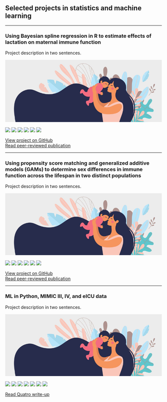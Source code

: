 ## Selected projects in statistics and machine learning

---

### Using Bayesian spline regression in R to estimate effects of lactation on maternal immune function

Project description in two sentences. 

<img src="images/clipart_FB.jpg?raw=true" />

[![](https://img.shields.io/badge/R-grey?logo=R)](#) [![](https://img.shields.io/badge/RStudio-grey?logo=RStudio)](#) [![](https://img.shields.io/badge/Tidyverse-grey?logo=Tidyverse)](#) [![](https://img.shields.io/badge/brms-grey)](#) [![](https://img.shields.io/badge/RMarkdown-grey)](#) [![](https://img.shields.io/badge/GitHub-grey?logo=GitHub)](#)

[View project on GitHub](https://github.com/carmenhove/sphs)
 <br>
[Read peer-reviewed publication](https://github.com/carmenhove/sphs)

---

### Using propensity score matching and generalized additive models (GAMs) to determine sex differences in immune function across the lifespan in two distinct populations

Project description in two sentences. 

<img src="images/clipart_FB.jpg?raw=true" />

[![](https://img.shields.io/badge/R-grey?logo=R)](#) [![](https://img.shields.io/badge/RStudio-grey?logo=RStudio)](#) [![](https://img.shields.io/badge/Tidyverse-grey?logo=Tidyverse)](#) [![](https://img.shields.io/badge/mgcv-grey)](#) [![](https://img.shields.io/badge/RMarkdown-grey)](#) [![](https://img.shields.io/badge/GitHub-grey?logo=GitHub)](#)

[View project on GitHub](https://github.com/carmenhove/sphs)
 <br>
[Read peer-reviewed publication](https://github.com/carmenhove/sphs)

---

### ML in Python, MIMIC III, IV, and eICU data

Project description in two sentences. 

<img src="images/clipart_FB.jpg?raw=true" />

[![](https://img.shields.io/badge/SQL-grey)](#) [![](https://img.shields.io/badge/R-grey?logo=R)](#) [![](https://img.shields.io/badge/Python-grey?logo=Python)](#) [![](https://img.shields.io/badge/GoogleBigQuery-grey?logo=GoogleBigQuery)](#) [![](https://img.shields.io/badge/sklearn-grey?logo=scikit-learn)](#) [![](https://img.shields.io/badge/Quatro-grey)](#) [![](https://img.shields.io/badge/GitHub-grey?logo=GitHub)](#)

[Read Quatro write-up](https://github.com/carmenhove/sphs)

